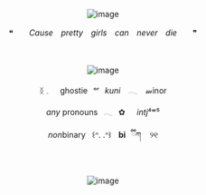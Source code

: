 <div align="center">

![image](https://github.com/user-attachments/assets/993ba80d-64d9-431e-8e5b-3c5fb5cc3f6c)


❝　　*Cause　pretty　girls　can　never　die*　　❞

<div align="center">　

<div align="center">

![image](https://github.com/user-attachments/assets/9935d45a-5fe2-41ec-b31d-bafa1a20c590)

<div align="center"> 

  ᛝ 𓈒⠀⠀ghostie⠀ᵒʳ⠀*kuni*⠀ 𓂃 ⠀𝓂inor
<div align="center">
  
*any* pronouns⠀𓂃⠀✿⠀⠀*intj*⁴ʷ⁵
<div align="center"> 
  
  *non*binary      ꒰ᐢ. .ᐢ꒱      **bi**⠀ྀིཀ      ୨୧

  <p align="center"


<div align="center">　
<div align="center">

![image](https://github.com/user-attachments/assets/9175fcb3-6bef-47e3-a567-79b213928610)





